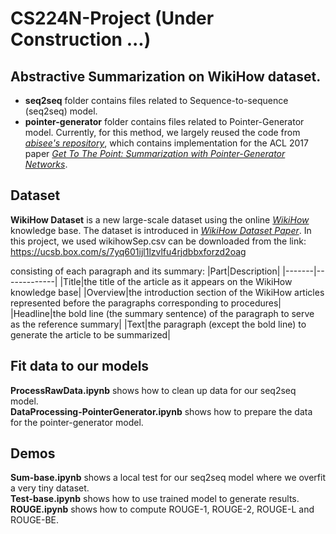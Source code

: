 # CS224N-Project (Under Construction ...)
## Abstractive Summarization on WikiHow dataset.
- **seq2seq** folder contains files related to Sequence-to-sequence (seq2seq) model.
- **pointer-generator** folder contains files related to Pointer-Generator model. Currently, for this method, we largely reused the code from *[abisee's repository]( https://github.com/becxer/pointer-generator/)*, which contains implementation for the ACL 2017 paper *[Get To The Point: Summarization with Pointer-Generator Networks](https://arxiv.org/abs/1704.04368)*. 


## Dataset
**WikiHow Dataset** is a new large-scale dataset using the online *[WikiHow](http://www.wikihow.com/)* knowledge base. The dataset is introduced in *[WikiHow Dataset Paper](https://arxiv.org/abs/1810.09305)*. In this project, we used wikihowSep.csv can be downloaded from the link: https://ucsb.box.com/s/7yq601ijl1lzvlfu4rjdbbxforzd2oag

consisting of each paragraph and its summary:
|Part|Description|
|-------|-------------|
|Title|the title of the article as it appears on the WikiHow knowledge base|
|Overview|the introduction section of the WikiHow articles represented before the paragraphs corresponding to procedures|
|Headline|the bold line (the summary sentence) of the paragraph to serve as the reference summary|
|Text|the paragraph (except the bold line) to generate the article to be summarized|

## Fit data to our models
**ProcessRawData.ipynb** shows how to clean up data for our seq2seq model.<br>
**DataProcessing-PointerGenerator.ipynb** shows how to prepare the data for the pointer-generator model.

## Demos
**Sum-base.ipynb** shows a local test for our seq2seq model where we overfit a very tiny dataset. <br>
**Test-base.ipynb** shows how to use trained model to generate results. <br>
**ROUGE.ipynb** shows how to compute ROUGE-1, ROUGE-2, ROUGE-L and ROUGE-BE. <br>
